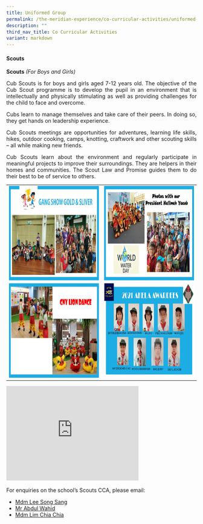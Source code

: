 ```yaml
---
title: Uniformed Group
permalink: /the-meridian-experience/co-curricular-activities/uniformed-group/
description: ""
third_nav_title: Co Curricular Activities
variant: markdown
---
```

#### Scouts


**Scouts**&nbsp;_(For Boys and Girls)_

<p align="justify"> Cub Scouts is for boys and girls aged 7-12 years old. The objective of the Cub Scout programme is to develop the pupil in an environment that is intellectually and physically stimulating as well as providing challenges for the child to face and overcome.</p>

<p align="justify">  Cubs learn to manage themselves and take care of their peers. In doing so, they get hands on leadership experience.</p>

<p align="justify"> Cub Scouts meetings are opportunities for adventures, learning life skills, hikes, outdoor cooking, camps, knotting, craftwork and other scouting skills – all while making new friends.</p>

<p align="justify">  Cub Scouts learn about the environment and regularly participate in meaningful projects to improve their surroundings. They are helpers in their homes and communities. The Scout Law and Promise guides them to do their best to be of service to others.</p>

<table style="width:100%">

  <tbody><tr>
    <td><img src="/images/The%20Meridian%20Experience/Co%20Curricular%20Activities/Uniformed%20Group/Scouts/S1.jpg" style="width:350px;height:250px;float:center"></td>
    <td><img src="/images/The%20Meridian%20Experience/Co%20Curricular%20Activities/Uniformed%20Group/Scouts/S2.jpg" style="width:350px;height:250px;float:center"></td>
	</tr>
	<tr>
    <td><img src="/images/The%20Meridian%20Experience/Co%20Curricular%20Activities/Uniformed%20Group/Scouts/S3.jpg" style="width:350px;height:250px;float:center"></td>
    <td><img src="/images/The%20Meridian%20Experience/Co%20Curricular%20Activities/Uniformed%20Group/Scouts/S4.jpg" style="width:350px;height:250px;float:center"></td>
	</tr>
	
</tbody></table>

<iframe width="350" height="250" src="https://www.youtube.com/embed/1Eg-gxwyJgQ" title="YouTube video player" frameborder="0" allow="accelerometer; autoplay; clipboard-write; encrypted-media; gyroscope; picture-in-picture; web-share" allowfullscreen=""></iframe>

For enquiries on the school’s Scouts CCA, please email:<br>
<ul>
<li><a href="mailto:lee_song_sang@moe.edu.sg">Mdm Lee Song Sang</a></li>
<li><a href="mailto:abdul_wahid_abdul_wahab@moe.edu.sg">Mr Abdul Wahid</a></li>
<li><a href="mailto:lim_chia_chia@moe.edu.sg">Mdm Lim Chia Chia</a></li>
</ul>